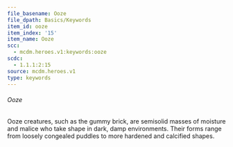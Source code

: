 ```yaml
---
file_basename: Ooze
file_dpath: Basics/Keywords
item_id: ooze
item_index: '15'
item_name: Ooze
scc:
  - mcdm.heroes.v1:keywords:ooze
scdc:
  - 1.1.1:2:15
source: mcdm.heroes.v1
type: keywords
---
```


###### Ooze

Ooze creatures, such as the gummy brick, are semisolid masses of moisture and malice who take shape in dark, damp environments. Their forms range from loosely congealed puddles to more hardened and calcified shapes.
